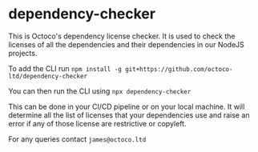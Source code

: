 # dependency-checker
This is Octoco's dependency license checker. It is used to check the licenses of all the dependencies and their dependencies in our NodeJS projects.

To add the CLI run `npm install -g git+https://github.com/octoco-ltd/dependency-checker`

You can then run the CLI using `npx dependency-checker`

This can be done in your CI/CD pipeline or on your local machine. It will determine all the list of licenses that your dependencies use and raise an error if any of those license are restrictive or copyleft.

For any queries contact `james@octoco.ltd`